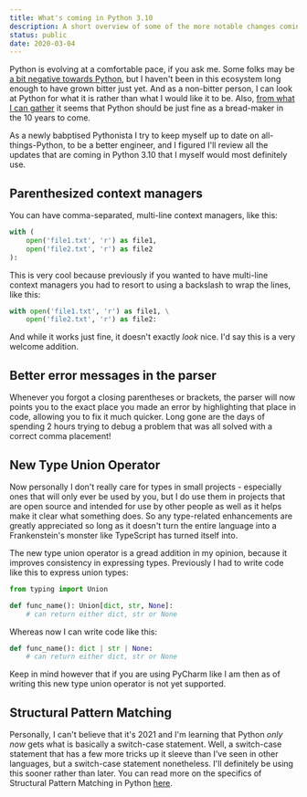```yaml
---
title: What's coming in Python 3.10
description: A short overview of some of the more notable changes coming in Python 3.10 that I find useful
status: public
date: 2020-03-04
---
```


Python is evolving at a comfortable pace, if you ask me. Some folks may be [a bit negative towards Python](https://towardsdatascience.com/why-python-is-not-the-programming-language-of-the-future-30ddc5339b66), but I haven't been in this ecosystem long enough to have grown bitter just yet. And as a non-bitter person, I can look at Python for what it is rather than what I would like it to be. Also, [from what I can gather](https://stackoverflow.blog/2017/09/06/incredible-growth-python/) it seems that Python should be just fine as a bread-maker in the 10 years to come.

As a newly babptised Pythonista I try to keep myself up to date on all-things-Python, to be a better engineer, and I figured I'll review all the updates that are coming in Python 3.10 that I myself would most definitely use.

## Parenthesized context managers

You can have comma-separated, multi-line context managers, like this:

```python
with (
	open('file1.txt', 'r') as file1,
	open('file2.txt', 'r') as file2
):
```

This is very cool because previously if you wanted to have multi-line context managers you had to resort to using a backslash to wrap the lines, like this:


```python
with open('file1.txt', 'r') as file1, \
	open('file2.txt', 'r') as file2:
```

And while it works just fine, it doesn't exactly _look_ nice. I'd say this is a very welcome addition.

## Better error messages in the parser

Whenever you forgot a closing parentheses or brackets, the parser will now points you to the exact place you made an error by highlighting that place in code, allowing you to fix it much quicker. Long gone are the days of spending 2 hours trying to debug a problem that was all solved with a correct comma placement!

## New Type Union Operator

Now personally I don't really care for types in small projects - especially ones that will only ever be used by you, but I do use them in projects that are open source and intended for use by other people as well as it helps make it clear what something does. So any type-related enhancements are greatly appreciated so long as it doesn't turn the entire language into a Frankenstein's monster like TypeScript has turned itself into.

The new type union operator is a gread addition in my opinion, because it improves consistency in expressing types. Previously I had to write code like this to express union types:

```python
from typing import Union

def func_name(): Union[dict, str, None]:
	# can return either dict, str or None
```

Whereas now I can write code like this:

```python
def func_name(): dict | str | None:
	# can return either dict, str or None
```

Keep in mind however that if you are using PyCharm like I am then as of writing this new type union operator is not yet supported.

## Structural Pattern Matching

Personally, I can't believe that it's 2021 and I'm learning that Python _only now_ gets what is basically a switch-case statement. Well, a switch-case statement that has a few more tricks up it sleeve than I've seen in other languages, but a switch-case statement nonetheless. I'll definitely be using this sooner rather than later. You can read more on the specifics of Structural Pattern Matching in Python [here](https://www.python.org/dev/peps/pep-0634/).


